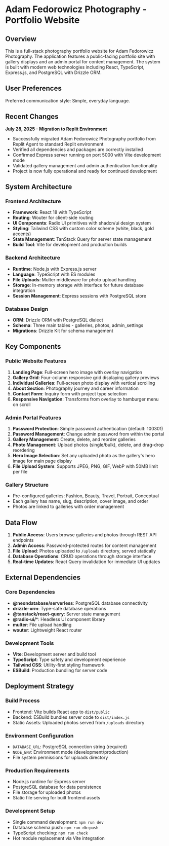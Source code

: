 # Adam Fedorowicz Photography - Portfolio Website

## Overview

This is a full-stack photography portfolio website for Adam Fedorowicz Photography. The application features a public-facing portfolio site with gallery displays and an admin portal for content management. The system is built with modern web technologies including React, TypeScript, Express.js, and PostgreSQL with Drizzle ORM.

## User Preferences

Preferred communication style: Simple, everyday language.

## Recent Changes

**July 28, 2025 - Migration to Replit Environment**
- Successfully migrated Adam Fedorowicz Photography portfolio from Replit Agent to standard Replit environment
- Verified all dependencies and packages are correctly installed
- Confirmed Express server running on port 5000 with Vite development mode
- Validated gallery management and admin authentication functionality
- Project is now fully operational and ready for continued development

## System Architecture

### Frontend Architecture
- **Framework**: React 18 with TypeScript
- **Routing**: Wouter for client-side routing
- **UI Components**: Radix UI primitives with shadcn/ui design system
- **Styling**: Tailwind CSS with custom color scheme (white, black, gold accents)
- **State Management**: TanStack Query for server state management
- **Build Tool**: Vite for development and production builds

### Backend Architecture
- **Runtime**: Node.js with Express.js server
- **Language**: TypeScript with ES modules
- **File Uploads**: Multer middleware for photo upload handling
- **Storage**: In-memory storage with interface for future database integration
- **Session Management**: Express sessions with PostgreSQL store

### Database Design
- **ORM**: Drizzle ORM with PostgreSQL dialect
- **Schema**: Three main tables - galleries, photos, admin_settings
- **Migrations**: Drizzle Kit for schema management

## Key Components

### Public Website Features
1. **Landing Page**: Full-screen hero image with overlay navigation
2. **Gallery Grid**: Four-column responsive grid displaying gallery previews
3. **Individual Galleries**: Full-screen photo display with vertical scrolling
4. **About Section**: Photography journey and career information
5. **Contact Form**: Inquiry form with project type selection
6. **Responsive Navigation**: Transforms from overlay to hamburger menu on scroll

### Admin Portal Features
1. **Password Protection**: Simple password authentication (default: 100301)
2. **Password Management**: Change admin password from within the portal
3. **Gallery Management**: Create, delete, and reorder galleries
4. **Photo Management**: Upload photos (single/bulk), delete, and drag-drop reordering
5. **Hero Image Selection**: Set any uploaded photo as the gallery's hero image for main page display
6. **File Upload System**: Supports JPEG, PNG, GIF, WebP with 50MB limit per file

### Gallery Structure
- Pre-configured galleries: Fashion, Beauty, Travel, Portrait, Conceptual
- Each gallery has name, slug, description, cover image, and order
- Photos are linked to galleries with order management

## Data Flow

1. **Public Access**: Users browse galleries and photos through REST API endpoints
2. **Admin Access**: Password-protected routes for content management
3. **File Upload**: Photos uploaded to `/uploads` directory, served statically
4. **Database Operations**: CRUD operations through storage interface
5. **Real-time Updates**: React Query invalidation for immediate UI updates

## External Dependencies

### Core Dependencies
- **@neondatabase/serverless**: PostgreSQL database connectivity
- **drizzle-orm**: Type-safe database operations
- **@tanstack/react-query**: Server state management
- **@radix-ui/***: Headless UI component library
- **multer**: File upload handling
- **wouter**: Lightweight React router

### Development Tools
- **Vite**: Development server and build tool
- **TypeScript**: Type safety and development experience
- **Tailwind CSS**: Utility-first styling framework
- **ESBuild**: Production bundling for server code

## Deployment Strategy

### Build Process
- Frontend: Vite builds React app to `dist/public`
- Backend: ESBuild bundles server code to `dist/index.js`
- Static Assets: Uploaded photos served from `/uploads` directory

### Environment Configuration
- `DATABASE_URL`: PostgreSQL connection string (required)
- `NODE_ENV`: Environment mode (development/production)
- File system permissions for uploads directory

### Production Requirements
- Node.js runtime for Express server
- PostgreSQL database for data persistence
- File storage for uploaded photos
- Static file serving for built frontend assets

### Development Setup
- Single command development: `npm run dev`
- Database schema push: `npm run db:push`
- TypeScript checking: `npm run check`
- Hot module replacement via Vite integration
